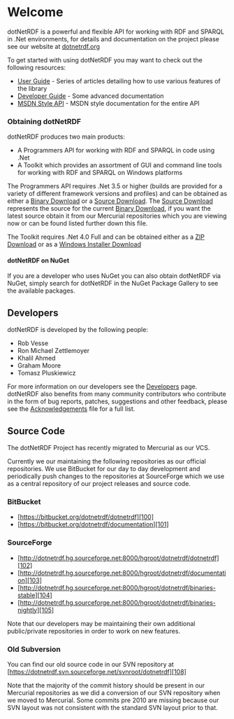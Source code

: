 # Welcome

dotNetRDF is a powerful and flexible API for working with RDF and SPARQL in .Net environments, for 
details and documentation on the project please see our website at [dotnetrdf.org][1]

To get started with using dotNetRDF you may want to check out the following resources:

 - [User Guide][10] - Series of articles detailing how to use various features of the library
 - [Developer Guide][11] - Some advanced documentation
 - [MSDN Style API][12] - MSDN style documentation for the entire API

### Obtaining dotNetRDF

dotNetRDF produces two main products:

 - A Programmers API for working with RDF and SPARQL in code using .Net
 - A Toolkit which provides an assortment of GUI and command line tools for working with RDF and SPARQL on Windows platforms

The Programmers API requires .Net 3.5 or higher (builds are provided for a variety of different framework versions and profiles) and can be obtained as either a [Binary Download][20] or a [Source Download][21].  The [Source Download][21] represents the source for the current [Binary Download][20], if you want the latest source obtain it from our Mercurial repositories which you are viewing now or can be found listed further down this file.

The Toolkit requires .Net 4.0 Full and can be obtained either as a [ZIP Download][25] or as a [Windows Installer Download][26]

#### dotNetRDF on NuGet

If you are a developer who uses NuGet you can also obtain dotNetRDF via NuGet, simply search for dotNetRDF in the NuGet Package Gallery to see the available packages.

## Developers

dotNetRDF is developed by the following people:

 - Rob Vesse
 - Ron Michael Zettlemoyer
 - Khalil Ahmed
 - Graham Moore
 - Tomasz Pluskiewicz

For more information on our developers see the [Developers][30] page.  dotNetRDF also benefits from many community contributors who contribute in the form of bug reports, patches, suggestions and other feedback, please see the [Acknowledgements][31] file for a full list.

## Source Code

The dotNetRDF Project has recently migrated to Mercurial as our VCS.

Currently we our maintaining the following repositories as our official repositories.  We use BitBucket
for our day to day development and periodically push changes to the repositories at SourceForge which
we use as a central repository of our project releases and source code.

### BitBucket

 - [https://bitbucket.org/dotnetrdf/dotnetrdf][100]
 - [https://bitbucket.org/dotnetrdf/documentation][101]

### SourceForge

 - [http://dotnetrdf.hg.sourceforge.net:8000/hgroot/dotnetrdf/dotnetrdf][102]
 - [http://dotnetrdf.hg.sourceforge.net:8000/hgroot/dotnetrdf/documentation][103]
 - [http://dotnetrdf.hg.sourceforge.net:8000/hgroot/dotnetrdf/binaries-stable][104]
 - [http://dotnetrdf.hg.sourceforge.net:8000/hgroot/dotnetrdf/binaries-nightly][105]

Note that our developers may be maintaining their own additional public/private repositories in order 
to work on new features.

### Old Subversion

You can find our old source code in our SVN repository at
[https://dotnetrdf.svn.sourceforge.net/svnroot/dotnetrdf][108]

Note that the majority of the commit history should be present in our Mercurial repositories as we did a conversion
of our SVN repository when we moved to Mercurial.  Some commits pre 2010 are missing because our SVN layout
was not consistent with the standard SVN layout prior to that.

[1]: http://www.dotnetrdf.org

[10]: http://www.dotnetrdf.org/content.asp?pageID=User%20Guide
[11]: http://www.dotnetrdf.org/content.asp?pageID=Developer%20Guide
[12]: http://www.dotnetrdf.org/api/

[20]: http://www.dotnetrdf.org/content.asp?pageID=Download%20dotNetRDF
[21]: http://www.dotnetrdf.org/content.asp?pageID=Download%20dotnetRDF%20Source

[25]: http://www.dotnetrdf.org/content.asp?pageID=Download%20dotNetRDF%20Toolkit%20for%20Windows
[26]: http://www.dotnetrdf.org/content.asp?pageID=Download%20dotNetRDF%20Toolkit%20Installer

[30]: http://www.dotnetrdf.org/content.asp?pageID=Developers
[31]: https://bitbucket.org/dotnetrdf/dotnetrdf/src/tip/Acknowledgments.txt?at=default

[100]: https://bitbucket.org/dotnetrdf/dotnetrdf
[101]: https://bitbucket.org/dotnetrdf/documentation
[102]: http://dotnetrdf.hg.sourceforge.net:8000/hgroot/dotnetrdf/dotnetrdf
[103]: http://dotnetrdf.hg.sourceforge.net:8000/hgroot/dotnetrdf/documentation
[104]: http://dotnetrdf.hg.sourceforge.net:8000/hgroot/dotnetrdf/binaries-stable
[105]: http://dotnetrdf.hg.sourceforge.net:8000/hgroot/dotnetrdf/binaries-nightly
[106]: https://dotnetrdf.svn.sourceforge.net/svnroot/dotnetrdf